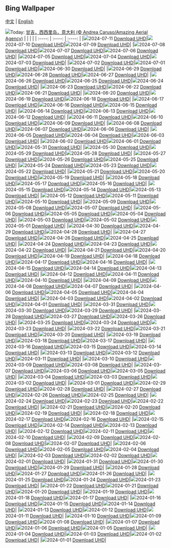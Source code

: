 ## Bing Wallpaper
[中文](README.md) | [English](README_en.md)

![](https://www.bing.com/th?id=OHR.GangiSicily_ZH-CN9086944081_UHD.jpg&w=1000)Today: [甘吉，西西里岛，意大利 (© Andrea Caruso/Amazing Aerial Agency)](https://www.bing.com/th?id=OHR.GangiSicily_ZH-CN9086944081_UHD.jpg)
|      |      |      |
| :----: | :----: | :----: |
|![](https://www.bing.com/th?id=OHR.GangiSicily_ZH-CN9086944081_UHD.jpg&rf=LaDigue_UHD.jpg&pid=hp&w=384&h=216&rs=1&c=4)2024-07-11 [Download UHD](https://www.bing.com/th?id=OHR.GangiSicily_ZH-CN9086944081_UHD.jpg)|![](https://www.bing.com/th?id=OHR.CollaredAracari_ZH-CN8787234462_UHD.jpg&rf=LaDigue_UHD.jpg&pid=hp&w=384&h=216&rs=1&c=4)2024-07-10 [Download UHD](https://www.bing.com/th?id=OHR.CollaredAracari_ZH-CN8787234462_UHD.jpg)|![](https://www.bing.com/th?id=OHR.TalampayaNP_ZH-CN7905859626_UHD.jpg&rf=LaDigue_UHD.jpg&pid=hp&w=384&h=216&rs=1&c=4)2024-07-09 [Download UHD](https://www.bing.com/th?id=OHR.TalampayaNP_ZH-CN7905859626_UHD.jpg)|
|![](https://www.bing.com/th?id=OHR.NorwayBlueberries_ZH-CN7643097235_UHD.jpg&rf=LaDigue_UHD.jpg&pid=hp&w=384&h=216&rs=1&c=4)2024-07-08 [Download UHD](https://www.bing.com/th?id=OHR.NorwayBlueberries_ZH-CN7643097235_UHD.jpg)|![](https://www.bing.com/th?id=OHR.YenBaiTerraces_ZH-CN7224453501_UHD.jpg&rf=LaDigue_UHD.jpg&pid=hp&w=384&h=216&rs=1&c=4)2024-07-07 [Download UHD](https://www.bing.com/th?id=OHR.YenBaiTerraces_ZH-CN7224453501_UHD.jpg)|![](https://www.bing.com/th?id=OHR.ConwyRiver_ZH-CN6871799250_UHD.jpg&rf=LaDigue_UHD.jpg&pid=hp&w=384&h=216&rs=1&c=4)2024-07-06 [Download UHD](https://www.bing.com/th?id=OHR.ConwyRiver_ZH-CN6871799250_UHD.jpg)|
|![](https://www.bing.com/th?id=OHR.NoahBeach_ZH-CN6676061324_UHD.jpg&rf=LaDigue_UHD.jpg&pid=hp&w=384&h=216&rs=1&c=4)2024-07-05 [Download UHD](https://www.bing.com/th?id=OHR.NoahBeach_ZH-CN6676061324_UHD.jpg)|![](https://www.bing.com/th?id=OHR.ZaharaDeLaSierra_ZH-CN6500182265_UHD.jpg&rf=LaDigue_UHD.jpg&pid=hp&w=384&h=216&rs=1&c=4)2024-07-04 [Download UHD](https://www.bing.com/th?id=OHR.ZaharaDeLaSierra_ZH-CN6500182265_UHD.jpg)|![](https://www.bing.com/th?id=OHR.MeerkatManor_ZH-CN2486051161_UHD.jpg&rf=LaDigue_UHD.jpg&pid=hp&w=384&h=216&rs=1&c=4)2024-07-03 [Download UHD](https://www.bing.com/th?id=OHR.MeerkatManor_ZH-CN2486051161_UHD.jpg)|
|![](https://www.bing.com/th?id=OHR.ItalicaRuins_ZH-CN5932138207_UHD.jpg&rf=LaDigue_UHD.jpg&pid=hp&w=384&h=216&rs=1&c=4)2024-07-02 [Download UHD](https://www.bing.com/th?id=OHR.ItalicaRuins_ZH-CN5932138207_UHD.jpg)|![](https://www.bing.com/th?id=OHR.FisgardLighthouse_ZH-CN5474064913_UHD.jpg&rf=LaDigue_UHD.jpg&pid=hp&w=384&h=216&rs=1&c=4)2024-07-01 [Download UHD](https://www.bing.com/th?id=OHR.FisgardLighthouse_ZH-CN5474064913_UHD.jpg)|![](https://www.bing.com/th?id=OHR.UbudBali_ZH-CN4891348277_UHD.jpg&rf=LaDigue_UHD.jpg&pid=hp&w=384&h=216&rs=1&c=4)2024-06-30 [Download UHD](https://www.bing.com/th?id=OHR.UbudBali_ZH-CN4891348277_UHD.jpg)|
|![](https://www.bing.com/th?id=OHR.NienhagenMecklenburg_ZH-CN4482269700_UHD.jpg&rf=LaDigue_UHD.jpg&pid=hp&w=384&h=216&rs=1&c=4)2024-06-29 [Download UHD](https://www.bing.com/th?id=OHR.NienhagenMecklenburg_ZH-CN4482269700_UHD.jpg)|![](https://www.bing.com/th?id=OHR.ChauseyIslands_ZH-CN4241103934_UHD.jpg&rf=LaDigue_UHD.jpg&pid=hp&w=384&h=216&rs=1&c=4)2024-06-28 [Download UHD](https://www.bing.com/th?id=OHR.ChauseyIslands_ZH-CN4241103934_UHD.jpg)|![](https://www.bing.com/th?id=OHR.FlorenceDuomo_ZH-CN7379412586_UHD.jpg&rf=LaDigue_UHD.jpg&pid=hp&w=384&h=216&rs=1&c=4)2024-06-27 [Download UHD](https://www.bing.com/th?id=OHR.FlorenceDuomo_ZH-CN7379412586_UHD.jpg)|
|![](https://www.bing.com/th?id=OHR.CardinalfishAnemone_ZH-CN7249037417_UHD.jpg&rf=LaDigue_UHD.jpg&pid=hp&w=384&h=216&rs=1&c=4)2024-06-26 [Download UHD](https://www.bing.com/th?id=OHR.CardinalfishAnemone_ZH-CN7249037417_UHD.jpg)|![](https://www.bing.com/th?id=OHR.FireWave_ZH-CN7110736577_UHD.jpg&rf=LaDigue_UHD.jpg&pid=hp&w=384&h=216&rs=1&c=4)2024-06-25 [Download UHD](https://www.bing.com/th?id=OHR.FireWave_ZH-CN7110736577_UHD.jpg)|![](https://www.bing.com/th?id=OHR.FloresIsland_ZH-CN6930246149_UHD.jpg&rf=LaDigue_UHD.jpg&pid=hp&w=384&h=216&rs=1&c=4)2024-06-24 [Download UHD](https://www.bing.com/th?id=OHR.FloresIsland_ZH-CN6930246149_UHD.jpg)|
|![](https://www.bing.com/th?id=OHR.DhakaBangladesh_ZH-CN6777866162_UHD.jpg&rf=LaDigue_UHD.jpg&pid=hp&w=384&h=216&rs=1&c=4)2024-06-23 [Download UHD](https://www.bing.com/th?id=OHR.DhakaBangladesh_ZH-CN6777866162_UHD.jpg)|![](https://www.bing.com/th?id=OHR.BrazilRainforest_ZH-CN6432366530_UHD.jpg&rf=LaDigue_UHD.jpg&pid=hp&w=384&h=216&rs=1&c=4)2024-06-22 [Download UHD](https://www.bing.com/th?id=OHR.BrazilRainforest_ZH-CN6432366530_UHD.jpg)|![](https://www.bing.com/th?id=OHR.SummerSolstice2024_ZH-CN6141918663_UHD.jpg&rf=LaDigue_UHD.jpg&pid=hp&w=384&h=216&rs=1&c=4)2024-06-21 [Download UHD](https://www.bing.com/th?id=OHR.SummerSolstice2024_ZH-CN6141918663_UHD.jpg)|
|![](https://www.bing.com/th?id=OHR.KokinoMacedonia_ZH-CN6029529601_UHD.jpg&rf=LaDigue_UHD.jpg&pid=hp&w=384&h=216&rs=1&c=4)2024-06-20 [Download UHD](https://www.bing.com/th?id=OHR.KokinoMacedonia_ZH-CN6029529601_UHD.jpg)|![](https://www.bing.com/th?id=OHR.CuxhavenTower_ZH-CN5580118944_UHD.jpg&rf=LaDigue_UHD.jpg&pid=hp&w=384&h=216&rs=1&c=4)2024-06-19 [Download UHD](https://www.bing.com/th?id=OHR.CuxhavenTower_ZH-CN5580118944_UHD.jpg)|![](https://www.bing.com/th?id=OHR.LupinIceland_ZH-CN5329147708_UHD.jpg&rf=LaDigue_UHD.jpg&pid=hp&w=384&h=216&rs=1&c=4)2024-06-18 [Download UHD](https://www.bing.com/th?id=OHR.LupinIceland_ZH-CN5329147708_UHD.jpg)|
|![](https://www.bing.com/th?id=OHR.HummingThistle_ZH-CN5057539905_UHD.jpg&rf=LaDigue_UHD.jpg&pid=hp&w=384&h=216&rs=1&c=4)2024-06-17 [Download UHD](https://www.bing.com/th?id=OHR.HummingThistle_ZH-CN5057539905_UHD.jpg)|![](https://www.bing.com/th?id=OHR.RedFoxDad_ZH-CN4894022141_UHD.jpg&rf=LaDigue_UHD.jpg&pid=hp&w=384&h=216&rs=1&c=4)2024-06-16 [Download UHD](https://www.bing.com/th?id=OHR.RedFoxDad_ZH-CN4894022141_UHD.jpg)|![](https://www.bing.com/th?id=OHR.NazareWave_ZH-CN4575182192_UHD.jpg&rf=LaDigue_UHD.jpg&pid=hp&w=384&h=216&rs=1&c=4)2024-06-15 [Download UHD](https://www.bing.com/th?id=OHR.NazareWave_ZH-CN4575182192_UHD.jpg)|
|![](https://www.bing.com/th?id=OHR.PeggysCove_ZH-CN4221190894_UHD.jpg&rf=LaDigue_UHD.jpg&pid=hp&w=384&h=216&rs=1&c=4)2024-06-14 [Download UHD](https://www.bing.com/th?id=OHR.PeggysCove_ZH-CN4221190894_UHD.jpg)|![](https://www.bing.com/th?id=OHR.RegistanUzbekistan_ZH-CN7850329702_UHD.jpg&rf=LaDigue_UHD.jpg&pid=hp&w=384&h=216&rs=1&c=4)2024-06-13 [Download UHD](https://www.bing.com/th?id=OHR.RegistanUzbekistan_ZH-CN7850329702_UHD.jpg)|![](https://www.bing.com/th?id=OHR.BigBendMilkyWay_ZH-CN7709015605_UHD.jpg&rf=LaDigue_UHD.jpg&pid=hp&w=384&h=216&rs=1&c=4)2024-06-12 [Download UHD](https://www.bing.com/th?id=OHR.BigBendMilkyWay_ZH-CN7709015605_UHD.jpg)|
|![](https://www.bing.com/th?id=OHR.GemsbokBotswana_ZH-CN7507199339_UHD.jpg&rf=LaDigue_UHD.jpg&pid=hp&w=384&h=216&rs=1&c=4)2024-06-11 [Download UHD](https://www.bing.com/th?id=OHR.GemsbokBotswana_ZH-CN7507199339_UHD.jpg)|![](https://www.bing.com/th?id=OHR.DragonBoatFestival2024_ZH-CN6619827853_UHD.jpg&rf=LaDigue_UHD.jpg&pid=hp&w=384&h=216&rs=1&c=4)2024-06-10 [Download UHD](https://www.bing.com/th?id=OHR.DragonBoatFestival2024_ZH-CN6619827853_UHD.jpg)|![](https://www.bing.com/th?id=OHR.BardenasBiosphere_ZH-CN6198033700_UHD.jpg&rf=LaDigue_UHD.jpg&pid=hp&w=384&h=216&rs=1&c=4)2024-06-09 [Download UHD](https://www.bing.com/th?id=OHR.BardenasBiosphere_ZH-CN6198033700_UHD.jpg)|
|![](https://www.bing.com/th?id=OHR.KillikRiverAlaska_ZH-CN5736211272_UHD.jpg&rf=LaDigue_UHD.jpg&pid=hp&w=384&h=216&rs=1&c=4)2024-06-08 [Download UHD](https://www.bing.com/th?id=OHR.KillikRiverAlaska_ZH-CN5736211272_UHD.jpg)|![](https://www.bing.com/th?id=OHR.HumpbackFamily_ZH-CN4336100531_UHD.jpg&rf=LaDigue_UHD.jpg&pid=hp&w=384&h=216&rs=1&c=4)2024-06-07 [Download UHD](https://www.bing.com/th?id=OHR.HumpbackFamily_ZH-CN4336100531_UHD.jpg)|![](https://www.bing.com/th?id=OHR.CamargueFlamingos_ZH-CN4176922228_UHD.jpg&rf=LaDigue_UHD.jpg&pid=hp&w=384&h=216&rs=1&c=4)2024-06-06 [Download UHD](https://www.bing.com/th?id=OHR.CamargueFlamingos_ZH-CN4176922228_UHD.jpg)|
|![](https://www.bing.com/th?id=OHR.MadagascarRiver_ZH-CN3842472014_UHD.jpg&rf=LaDigue_UHD.jpg&pid=hp&w=384&h=216&rs=1&c=4)2024-06-05 [Download UHD](https://www.bing.com/th?id=OHR.MadagascarRiver_ZH-CN3842472014_UHD.jpg)|![](https://www.bing.com/th?id=OHR.ChestnutBeeEater_ZH-CN3514753872_UHD.jpg&rf=LaDigue_UHD.jpg&pid=hp&w=384&h=216&rs=1&c=4)2024-06-04 [Download UHD](https://www.bing.com/th?id=OHR.ChestnutBeeEater_ZH-CN3514753872_UHD.jpg)|![](https://www.bing.com/th?id=OHR.CopenhagenBicycles_ZH-CN3047958346_UHD.jpg&rf=LaDigue_UHD.jpg&pid=hp&w=384&h=216&rs=1&c=4)2024-06-03 [Download UHD](https://www.bing.com/th?id=OHR.CopenhagenBicycles_ZH-CN3047958346_UHD.jpg)|
|![](https://www.bing.com/th?id=OHR.MenRuz_ZH-CN2021725181_UHD.jpg&rf=LaDigue_UHD.jpg&pid=hp&w=384&h=216&rs=1&c=4)2024-06-02 [Download UHD](https://www.bing.com/th?id=OHR.MenRuz_ZH-CN2021725181_UHD.jpg)|![](https://www.bing.com/th?id=OHR.CancaoDoExilio_ZH-CN1012675104_UHD.jpg&rf=LaDigue_UHD.jpg&pid=hp&w=384&h=216&rs=1&c=4)2024-06-01 [Download UHD](https://www.bing.com/th?id=OHR.CancaoDoExilio_ZH-CN1012675104_UHD.jpg)|![](https://www.bing.com/th?id=OHR.YorkshireDalesNP_ZH-CN0775378262_UHD.jpg&rf=LaDigue_UHD.jpg&pid=hp&w=384&h=216&rs=1&c=4)2024-05-31 [Download UHD](https://www.bing.com/th?id=OHR.YorkshireDalesNP_ZH-CN0775378262_UHD.jpg)|
|![](https://www.bing.com/th?id=OHR.Everglades90th_ZH-CN9853372570_UHD.jpg&rf=LaDigue_UHD.jpg&pid=hp&w=384&h=216&rs=1&c=4)2024-05-30 [Download UHD](https://www.bing.com/th?id=OHR.Everglades90th_ZH-CN9853372570_UHD.jpg)|![](https://www.bing.com/th?id=OHR.MullOtter_ZH-CN9691813587_UHD.jpg&rf=LaDigue_UHD.jpg&pid=hp&w=384&h=216&rs=1&c=4)2024-05-29 [Download UHD](https://www.bing.com/th?id=OHR.MullOtter_ZH-CN9691813587_UHD.jpg)|![](https://www.bing.com/th?id=OHR.MeteoraMonastery_ZH-CN9551991708_UHD.jpg&rf=LaDigue_UHD.jpg&pid=hp&w=384&h=216&rs=1&c=4)2024-05-28 [Download UHD](https://www.bing.com/th?id=OHR.MeteoraMonastery_ZH-CN9551991708_UHD.jpg)|
|![](https://www.bing.com/th?id=OHR.SestriLevante_ZH-CN9286254645_UHD.jpg&rf=LaDigue_UHD.jpg&pid=hp&w=384&h=216&rs=1&c=4)2024-05-27 [Download UHD](https://www.bing.com/th?id=OHR.SestriLevante_ZH-CN9286254645_UHD.jpg)|![](https://www.bing.com/th?id=OHR.MethowWildflowers_ZH-CN8926661958_UHD.jpg&rf=LaDigue_UHD.jpg&pid=hp&w=384&h=216&rs=1&c=4)2024-05-26 [Download UHD](https://www.bing.com/th?id=OHR.MethowWildflowers_ZH-CN8926661958_UHD.jpg)|![](https://www.bing.com/th?id=OHR.MoroccoBenhaddou_ZH-CN8742267428_UHD.jpg&rf=LaDigue_UHD.jpg&pid=hp&w=384&h=216&rs=1&c=4)2024-05-25 [Download UHD](https://www.bing.com/th?id=OHR.MoroccoBenhaddou_ZH-CN8742267428_UHD.jpg)|
|![](https://www.bing.com/th?id=OHR.OrdesaNationalPark_ZH-CN8545620273_UHD.jpg&rf=LaDigue_UHD.jpg&pid=hp&w=384&h=216&rs=1&c=4)2024-05-24 [Download UHD](https://www.bing.com/th?id=OHR.OrdesaNationalPark_ZH-CN8545620273_UHD.jpg)|![](https://www.bing.com/th?id=OHR.IndianStarTortoise_ZH-CN7177478610_UHD.jpg&rf=LaDigue_UHD.jpg&pid=hp&w=384&h=216&rs=1&c=4)2024-05-23 [Download UHD](https://www.bing.com/th?id=OHR.IndianStarTortoise_ZH-CN7177478610_UHD.jpg)|![](https://www.bing.com/th?id=OHR.SnowGumTasmania_ZH-CN6975160884_UHD.jpg&rf=LaDigue_UHD.jpg&pid=hp&w=384&h=216&rs=1&c=4)2024-05-22 [Download UHD](https://www.bing.com/th?id=OHR.SnowGumTasmania_ZH-CN6975160884_UHD.jpg)|
|![](https://www.bing.com/th?id=OHR.MalaysiaTea_ZH-CN6758939415_UHD.jpg&rf=LaDigue_UHD.jpg&pid=hp&w=384&h=216&rs=1&c=4)2024-05-21 [Download UHD](https://www.bing.com/th?id=OHR.MalaysiaTea_ZH-CN6758939415_UHD.jpg)|![](https://www.bing.com/th?id=OHR.HoneycombBee_ZH-CN6572760814_UHD.jpg&rf=LaDigue_UHD.jpg&pid=hp&w=384&h=216&rs=1&c=4)2024-05-20 [Download UHD](https://www.bing.com/th?id=OHR.HoneycombBee_ZH-CN6572760814_UHD.jpg)|![](https://www.bing.com/th?id=OHR.VernazzaItaly_ZH-CN6245826569_UHD.jpg&rf=LaDigue_UHD.jpg&pid=hp&w=384&h=216&rs=1&c=4)2024-05-19 [Download UHD](https://www.bing.com/th?id=OHR.VernazzaItaly_ZH-CN6245826569_UHD.jpg)|
|![](https://www.bing.com/th?id=OHR.PacificRimNationalPark_ZH-CN5809123424_UHD.jpg&rf=LaDigue_UHD.jpg&pid=hp&w=384&h=216&rs=1&c=4)2024-05-18 [Download UHD](https://www.bing.com/th?id=OHR.PacificRimNationalPark_ZH-CN5809123424_UHD.jpg)|![](https://www.bing.com/th?id=OHR.TarangireElephants_ZH-CN5447385839_UHD.jpg&rf=LaDigue_UHD.jpg&pid=hp&w=384&h=216&rs=1&c=4)2024-05-17 [Download UHD](https://www.bing.com/th?id=OHR.TarangireElephants_ZH-CN5447385839_UHD.jpg)|![](https://www.bing.com/th?id=OHR.ReconquistaVigo_ZH-CN4619580424_UHD.jpg&rf=LaDigue_UHD.jpg&pid=hp&w=384&h=216&rs=1&c=4)2024-05-16 [Download UHD](https://www.bing.com/th?id=OHR.ReconquistaVigo_ZH-CN4619580424_UHD.jpg)|
|![](https://www.bing.com/th?id=OHR.BlueCityIndia_ZH-CN4275229255_UHD.jpg&rf=LaDigue_UHD.jpg&pid=hp&w=384&h=216&rs=1&c=4)2024-05-15 [Download UHD](https://www.bing.com/th?id=OHR.BlueCityIndia_ZH-CN4275229255_UHD.jpg)|![](https://www.bing.com/th?id=OHR.CarlsbadNP_ZH-CN4136753542_UHD.jpg&rf=LaDigue_UHD.jpg&pid=hp&w=384&h=216&rs=1&c=4)2024-05-14 [Download UHD](https://www.bing.com/th?id=OHR.CarlsbadNP_ZH-CN4136753542_UHD.jpg)|![](https://www.bing.com/th?id=OHR.NamibiaCanyon_ZH-CN3973338246_UHD.jpg&rf=LaDigue_UHD.jpg&pid=hp&w=384&h=216&rs=1&c=4)2024-05-13 [Download UHD](https://www.bing.com/th?id=OHR.NamibiaCanyon_ZH-CN3973338246_UHD.jpg)|
|![](https://www.bing.com/th?id=OHR.GuanacoMother_ZH-CN3856540256_UHD.jpg&rf=LaDigue_UHD.jpg&pid=hp&w=384&h=216&rs=1&c=4)2024-05-12 [Download UHD](https://www.bing.com/th?id=OHR.GuanacoMother_ZH-CN3856540256_UHD.jpg)|![](https://www.bing.com/th?id=OHR.TexasIndigoBunting_ZH-CN3699392300_UHD.jpg&rf=LaDigue_UHD.jpg&pid=hp&w=384&h=216&rs=1&c=4)2024-05-11 [Download UHD](https://www.bing.com/th?id=OHR.TexasIndigoBunting_ZH-CN3699392300_UHD.jpg)|![](https://www.bing.com/th?id=OHR.MisoolRajaAmpat_ZH-CN3557473032_UHD.jpg&rf=LaDigue_UHD.jpg&pid=hp&w=384&h=216&rs=1&c=4)2024-05-10 [Download UHD](https://www.bing.com/th?id=OHR.MisoolRajaAmpat_ZH-CN3557473032_UHD.jpg)|
|![](https://www.bing.com/th?id=OHR.EmirganPark_ZH-CN3394557999_UHD.jpg&rf=LaDigue_UHD.jpg&pid=hp&w=384&h=216&rs=1&c=4)2024-05-09 [Download UHD](https://www.bing.com/th?id=OHR.EmirganPark_ZH-CN3394557999_UHD.jpg)|![](https://www.bing.com/th?id=OHR.PortMarseille_ZH-CN3194394496_UHD.jpg&rf=LaDigue_UHD.jpg&pid=hp&w=384&h=216&rs=1&c=4)2024-05-08 [Download UHD](https://www.bing.com/th?id=OHR.PortMarseille_ZH-CN3194394496_UHD.jpg)|![](https://www.bing.com/th?id=OHR.LittleDuckling_ZH-CN2922471258_UHD.jpg&rf=LaDigue_UHD.jpg&pid=hp&w=384&h=216&rs=1&c=4)2024-05-07 [Download UHD](https://www.bing.com/th?id=OHR.LittleDuckling_ZH-CN2922471258_UHD.jpg)|
|![](https://www.bing.com/th?id=OHR.TheRoachesPeakDistrict_ZH-CN2657532467_UHD.jpg&rf=LaDigue_UHD.jpg&pid=hp&w=384&h=216&rs=1&c=4)2024-05-06 [Download UHD](https://www.bing.com/th?id=OHR.TheRoachesPeakDistrict_ZH-CN2657532467_UHD.jpg)|![](https://www.bing.com/th?id=OHR.SanMiguelAllende_ZH-CN1840507091_UHD.jpg&rf=LaDigue_UHD.jpg&pid=hp&w=384&h=216&rs=1&c=4)2024-05-05 [Download UHD](https://www.bing.com/th?id=OHR.SanMiguelAllende_ZH-CN1840507091_UHD.jpg)|![](https://www.bing.com/th?id=OHR.JediMonastery_ZH-CN0091557941_UHD.jpg&rf=LaDigue_UHD.jpg&pid=hp&w=384&h=216&rs=1&c=4)2024-05-04 [Download UHD](https://www.bing.com/th?id=OHR.JediMonastery_ZH-CN0091557941_UHD.jpg)|
|![](https://www.bing.com/th?id=OHR.SonoranSpring_ZH-CN9246678734_UHD.jpg&rf=LaDigue_UHD.jpg&pid=hp&w=384&h=216&rs=1&c=4)2024-05-03 [Download UHD](https://www.bing.com/th?id=OHR.SonoranSpring_ZH-CN9246678734_UHD.jpg)|![](https://www.bing.com/th?id=OHR.CratersOfTheMoon_ZH-CN8971565042_UHD.jpg&rf=LaDigue_UHD.jpg&pid=hp&w=384&h=216&rs=1&c=4)2024-05-02 [Download UHD](https://www.bing.com/th?id=OHR.CratersOfTheMoon_ZH-CN8971565042_UHD.jpg)|![](https://www.bing.com/th?id=OHR.HawaiianLei_ZH-CN7857272499_UHD.jpg&rf=LaDigue_UHD.jpg&pid=hp&w=384&h=216&rs=1&c=4)2024-05-01 [Download UHD](https://www.bing.com/th?id=OHR.HawaiianLei_ZH-CN7857272499_UHD.jpg)|
|![](https://www.bing.com/th?id=OHR.CheetahRain_ZH-CN6722375507_UHD.jpg&rf=LaDigue_UHD.jpg&pid=hp&w=384&h=216&rs=1&c=4)2024-04-30 [Download UHD](https://www.bing.com/th?id=OHR.CheetahRain_ZH-CN6722375507_UHD.jpg)|![](https://www.bing.com/th?id=OHR.TulouFujian_ZH-CN4287018074_UHD.jpg&rf=LaDigue_UHD.jpg&pid=hp&w=384&h=216&rs=1&c=4)2024-04-29 [Download UHD](https://www.bing.com/th?id=OHR.TulouFujian_ZH-CN4287018074_UHD.jpg)|![](https://www.bing.com/th?id=OHR.GuadalupeTexas_ZH-CN3911419948_UHD.jpg&rf=LaDigue_UHD.jpg&pid=hp&w=384&h=216&rs=1&c=4)2024-04-28 [Download UHD](https://www.bing.com/th?id=OHR.GuadalupeTexas_ZH-CN3911419948_UHD.jpg)|
|![](https://www.bing.com/th?id=OHR.LeucisticHummingbird_ZH-CN2921653789_UHD.jpg&rf=LaDigue_UHD.jpg&pid=hp&w=384&h=216&rs=1&c=4)2024-04-27 [Download UHD](https://www.bing.com/th?id=OHR.LeucisticHummingbird_ZH-CN2921653789_UHD.jpg)|![](https://www.bing.com/th?id=OHR.KalalochTree_ZH-CN9427839259_UHD.jpg&rf=LaDigue_UHD.jpg&pid=hp&w=384&h=216&rs=1&c=4)2024-04-26 [Download UHD](https://www.bing.com/th?id=OHR.KalalochTree_ZH-CN9427839259_UHD.jpg)|![](https://www.bing.com/th?id=OHR.PenguinDirections_ZH-CN8498684753_UHD.jpg&rf=LaDigue_UHD.jpg&pid=hp&w=384&h=216&rs=1&c=4)2024-04-25 [Download UHD](https://www.bing.com/th?id=OHR.PenguinDirections_ZH-CN8498684753_UHD.jpg)|
|![](https://www.bing.com/th?id=OHR.TrilliumOntario_ZH-CN8327395975_UHD.jpg&rf=LaDigue_UHD.jpg&pid=hp&w=384&h=216&rs=1&c=4)2024-04-24 [Download UHD](https://www.bing.com/th?id=OHR.TrilliumOntario_ZH-CN8327395975_UHD.jpg)|![](https://www.bing.com/th?id=OHR.TrinityDublin_ZH-CN7902993255_UHD.jpg&rf=LaDigue_UHD.jpg&pid=hp&w=384&h=216&rs=1&c=4)2024-04-23 [Download UHD](https://www.bing.com/th?id=OHR.TrinityDublin_ZH-CN7902993255_UHD.jpg)|![](https://www.bing.com/th?id=OHR.EarthDayTurtle_ZH-CN4642042701_UHD.jpg&rf=LaDigue_UHD.jpg&pid=hp&w=384&h=216&rs=1&c=4)2024-04-22 [Download UHD](https://www.bing.com/th?id=OHR.EarthDayTurtle_ZH-CN4642042701_UHD.jpg)|
|![](https://www.bing.com/th?id=OHR.CadesCove_ZH-CN3950297181_UHD.jpg&rf=LaDigue_UHD.jpg&pid=hp&w=384&h=216&rs=1&c=4)2024-04-21 [Download UHD](https://www.bing.com/th?id=OHR.CadesCove_ZH-CN3950297181_UHD.jpg)|![](https://www.bing.com/th?id=OHR.YellowstoneGeyser_ZH-CN3441008468_UHD.jpg&rf=LaDigue_UHD.jpg&pid=hp&w=384&h=216&rs=1&c=4)2024-04-20 [Download UHD](https://www.bing.com/th?id=OHR.YellowstoneGeyser_ZH-CN3441008468_UHD.jpg)|![](https://www.bing.com/th?id=OHR.OrkneyStones_ZH-CN2287350110_UHD.jpg&rf=LaDigue_UHD.jpg&pid=hp&w=384&h=216&rs=1&c=4)2024-04-19 [Download UHD](https://www.bing.com/th?id=OHR.OrkneyStones_ZH-CN2287350110_UHD.jpg)|
|![](https://www.bing.com/th?id=OHR.AvilaSpain_ZH-CN1792280503_UHD.jpg&rf=LaDigue_UHD.jpg&pid=hp&w=384&h=216&rs=1&c=4)2024-04-18 [Download UHD](https://www.bing.com/th?id=OHR.AvilaSpain_ZH-CN1792280503_UHD.jpg)|![](https://www.bing.com/th?id=OHR.SpringCub_ZH-CN1643833378_UHD.jpg&rf=LaDigue_UHD.jpg&pid=hp&w=384&h=216&rs=1&c=4)2024-04-17 [Download UHD](https://www.bing.com/th?id=OHR.SpringCub_ZH-CN1643833378_UHD.jpg)|![](https://www.bing.com/th?id=OHR.UnionSquareNYC_ZH-CN1533018653_UHD.jpg&rf=LaDigue_UHD.jpg&pid=hp&w=384&h=216&rs=1&c=4)2024-04-16 [Download UHD](https://www.bing.com/th?id=OHR.UnionSquareNYC_ZH-CN1533018653_UHD.jpg)|
|![](https://www.bing.com/th?id=OHR.ChambordCastle_ZH-CN0930093515_UHD.jpg&rf=LaDigue_UHD.jpg&pid=hp&w=384&h=216&rs=1&c=4)2024-04-15 [Download UHD](https://www.bing.com/th?id=OHR.ChambordCastle_ZH-CN0930093515_UHD.jpg)|![](https://www.bing.com/th?id=OHR.BowlingBallCali_ZH-CN0434558966_UHD.jpg&rf=LaDigue_UHD.jpg&pid=hp&w=384&h=216&rs=1&c=4)2024-04-14 [Download UHD](https://www.bing.com/th?id=OHR.BowlingBallCali_ZH-CN0434558966_UHD.jpg)|![](https://www.bing.com/th?id=OHR.SpringApple_ZH-CN0101917345_UHD.jpg&rf=LaDigue_UHD.jpg&pid=hp&w=384&h=216&rs=1&c=4)2024-04-13 [Download UHD](https://www.bing.com/th?id=OHR.SpringApple_ZH-CN0101917345_UHD.jpg)|
|![](https://www.bing.com/th?id=OHR.SunsetArchesNP_ZH-CN9875945974_UHD.jpg&rf=LaDigue_UHD.jpg&pid=hp&w=384&h=216&rs=1&c=4)2024-04-12 [Download UHD](https://www.bing.com/th?id=OHR.SunsetArchesNP_ZH-CN9875945974_UHD.jpg)|![](https://www.bing.com/th?id=OHR.DragonWaterfall_ZH-CN9580105565_UHD.jpg&rf=LaDigue_UHD.jpg&pid=hp&w=384&h=216&rs=1&c=4)2024-04-11 [Download UHD](https://www.bing.com/th?id=OHR.DragonWaterfall_ZH-CN9580105565_UHD.jpg)|![](https://www.bing.com/th?id=OHR.OwlSiblings_ZH-CN9441687518_UHD.jpg&rf=LaDigue_UHD.jpg&pid=hp&w=384&h=216&rs=1&c=4)2024-04-10 [Download UHD](https://www.bing.com/th?id=OHR.OwlSiblings_ZH-CN9441687518_UHD.jpg)|
|![](https://www.bing.com/th?id=OHR.SkagitValleyTulips_ZH-CN9034120306_UHD.jpg&rf=LaDigue_UHD.jpg&pid=hp&w=384&h=216&rs=1&c=4)2024-04-09 [Download UHD](https://www.bing.com/th?id=OHR.SkagitValleyTulips_ZH-CN9034120306_UHD.jpg)|![](https://www.bing.com/th?id=OHR.HedgehogMeadow_ZH-CN8845586473_UHD.jpg&rf=LaDigue_UHD.jpg&pid=hp&w=384&h=216&rs=1&c=4)2024-04-08 [Download UHD](https://www.bing.com/th?id=OHR.HedgehogMeadow_ZH-CN8845586473_UHD.jpg)|![](https://www.bing.com/th?id=OHR.BeaverDenali_ZH-CN8736013851_UHD.jpg&rf=LaDigue_UHD.jpg&pid=hp&w=384&h=216&rs=1&c=4)2024-04-07 [Download UHD](https://www.bing.com/th?id=OHR.BeaverDenali_ZH-CN8736013851_UHD.jpg)|
|![](https://www.bing.com/th?id=OHR.JapanHimeji_ZH-CN8344654166_UHD.jpg&rf=LaDigue_UHD.jpg&pid=hp&w=384&h=216&rs=1&c=4)2024-04-06 [Download UHD](https://www.bing.com/th?id=OHR.JapanHimeji_ZH-CN8344654166_UHD.jpg)|![](https://www.bing.com/th?id=OHR.BahamasSpace_ZH-CN8053657656_UHD.jpg&rf=LaDigue_UHD.jpg&pid=hp&w=384&h=216&rs=1&c=4)2024-04-05 [Download UHD](https://www.bing.com/th?id=OHR.BahamasSpace_ZH-CN8053657656_UHD.jpg)|![](https://www.bing.com/th?id=OHR.AntelopeBotswana_ZH-CN8253323519_UHD.jpg&rf=LaDigue_UHD.jpg&pid=hp&w=384&h=216&rs=1&c=4)2024-04-04 [Download UHD](https://www.bing.com/th?id=OHR.AntelopeBotswana_ZH-CN8253323519_UHD.jpg)|
|![](https://www.bing.com/th?id=OHR.KyrgyzstanRainbow_ZH-CN8027219590_UHD.jpg&rf=LaDigue_UHD.jpg&pid=hp&w=384&h=216&rs=1&c=4)2024-04-03 [Download UHD](https://www.bing.com/th?id=OHR.KyrgyzstanRainbow_ZH-CN8027219590_UHD.jpg)|![](https://www.bing.com/th?id=OHR.JutlandSpring_ZH-CN7785758539_UHD.jpg&rf=LaDigue_UHD.jpg&pid=hp&w=384&h=216&rs=1&c=4)2024-04-02 [Download UHD](https://www.bing.com/th?id=OHR.JutlandSpring_ZH-CN7785758539_UHD.jpg)|![](https://www.bing.com/th?id=OHR.MontBlancGlacier_ZH-CN2918240023_UHD.jpg&rf=LaDigue_UHD.jpg&pid=hp&w=384&h=216&rs=1&c=4)2024-04-01 [Download UHD](https://www.bing.com/th?id=OHR.MontBlancGlacier_ZH-CN2918240023_UHD.jpg)|
|![](https://www.bing.com/th?id=OHR.ArdeAlba_ZH-CN6807697569_UHD.jpg&rf=LaDigue_UHD.jpg&pid=hp&w=384&h=216&rs=1&c=4)2024-03-31 [Download UHD](https://www.bing.com/th?id=OHR.ArdeAlba_ZH-CN6807697569_UHD.jpg)|![](https://www.bing.com/th?id=OHR.SleepySloth_ZH-CN6084460583_UHD.jpg&rf=LaDigue_UHD.jpg&pid=hp&w=384&h=216&rs=1&c=4)2024-03-30 [Download UHD](https://www.bing.com/th?id=OHR.SleepySloth_ZH-CN6084460583_UHD.jpg)|![](https://www.bing.com/th?id=OHR.SouthStackLight_ZH-CN5932471774_UHD.jpg&rf=LaDigue_UHD.jpg&pid=hp&w=384&h=216&rs=1&c=4)2024-03-29 [Download UHD](https://www.bing.com/th?id=OHR.SouthStackLight_ZH-CN5932471774_UHD.jpg)|
|![](https://www.bing.com/th?id=OHR.ShanghaiBlossoms_ZH-CN5594677517_UHD.jpg&rf=LaDigue_UHD.jpg&pid=hp&w=384&h=216&rs=1&c=4)2024-03-28 [Download UHD](https://www.bing.com/th?id=OHR.ShanghaiBlossoms_ZH-CN5594677517_UHD.jpg)|![](https://www.bing.com/th?id=OHR.TeatroColon_ZH-CN5378730986_UHD.jpg&rf=LaDigue_UHD.jpg&pid=hp&w=384&h=216&rs=1&c=4)2024-03-27 [Download UHD](https://www.bing.com/th?id=OHR.TeatroColon_ZH-CN5378730986_UHD.jpg)|![](https://www.bing.com/th?id=OHR.HangRaiVietnam_ZH-CN1601428109_UHD.jpg&rf=LaDigue_UHD.jpg&pid=hp&w=384&h=216&rs=1&c=4)2024-03-26 [Download UHD](https://www.bing.com/th?id=OHR.HangRaiVietnam_ZH-CN1601428109_UHD.jpg)|
|![](https://www.bing.com/th?id=OHR.TulipAbbotsford_ZH-CN1401627293_UHD.jpg&rf=LaDigue_UHD.jpg&pid=hp&w=384&h=216&rs=1&c=4)2024-03-25 [Download UHD](https://www.bing.com/th?id=OHR.TulipAbbotsford_ZH-CN1401627293_UHD.jpg)|![](https://www.bing.com/th?id=OHR.WhiteEyes_ZH-CN1130380430_UHD.jpg&rf=LaDigue_UHD.jpg&pid=hp&w=384&h=216&rs=1&c=4)2024-03-24 [Download UHD](https://www.bing.com/th?id=OHR.WhiteEyes_ZH-CN1130380430_UHD.jpg)|![](https://www.bing.com/th?id=OHR.AmazonClouds_ZH-CN0578911147_UHD.jpg&rf=LaDigue_UHD.jpg&pid=hp&w=384&h=216&rs=1&c=4)2024-03-23 [Download UHD](https://www.bing.com/th?id=OHR.AmazonClouds_ZH-CN0578911147_UHD.jpg)|
|![](https://www.bing.com/th?id=OHR.WaikatoWater_ZH-CN0417438809_UHD.jpg&rf=LaDigue_UHD.jpg&pid=hp&w=384&h=216&rs=1&c=4)2024-03-22 [Download UHD](https://www.bing.com/th?id=OHR.WaikatoWater_ZH-CN0417438809_UHD.jpg)|![](https://www.bing.com/th?id=OHR.BwindiNationalForest_ZH-CN0436137473_UHD.jpg&rf=LaDigue_UHD.jpg&pid=hp&w=384&h=216&rs=1&c=4)2024-03-21 [Download UHD](https://www.bing.com/th?id=OHR.BwindiNationalForest_ZH-CN0436137473_UHD.jpg)|![](https://www.bing.com/th?id=OHR.Springequinox2024_ZH-CN5647214924_UHD.jpg&rf=LaDigue_UHD.jpg&pid=hp&w=384&h=216&rs=1&c=4)2024-03-20 [Download UHD](https://www.bing.com/th?id=OHR.Springequinox2024_ZH-CN5647214924_UHD.jpg)|
|![](https://www.bing.com/th?id=OHR.AlmondBloom_ZH-CN9441550492_UHD.jpg&rf=LaDigue_UHD.jpg&pid=hp&w=384&h=216&rs=1&c=4)2024-03-19 [Download UHD](https://www.bing.com/th?id=OHR.AlmondBloom_ZH-CN9441550492_UHD.jpg)|![](https://www.bing.com/th?id=OHR.ElephantRock_ZH-CN9293300383_UHD.jpg&rf=LaDigue_UHD.jpg&pid=hp&w=384&h=216&rs=1&c=4)2024-03-18 [Download UHD](https://www.bing.com/th?id=OHR.ElephantRock_ZH-CN9293300383_UHD.jpg)|![](https://www.bing.com/th?id=OHR.StFiniansBay_ZH-CN8655586052_UHD.jpg&rf=LaDigue_UHD.jpg&pid=hp&w=384&h=216&rs=1&c=4)2024-03-17 [Download UHD](https://www.bing.com/th?id=OHR.StFiniansBay_ZH-CN8655586052_UHD.jpg)|
|![](https://www.bing.com/th?id=OHR.BambooPanda_ZH-CN8455481760_UHD.jpg&rf=LaDigue_UHD.jpg&pid=hp&w=384&h=216&rs=1&c=4)2024-03-16 [Download UHD](https://www.bing.com/th?id=OHR.BambooPanda_ZH-CN8455481760_UHD.jpg)|![](https://www.bing.com/th?id=OHR.AnzaBorregoBloom_ZH-CN8284458835_UHD.jpg&rf=LaDigue_UHD.jpg&pid=hp&w=384&h=216&rs=1&c=4)2024-03-15 [Download UHD](https://www.bing.com/th?id=OHR.AnzaBorregoBloom_ZH-CN8284458835_UHD.jpg)|![](https://www.bing.com/th?id=OHR.AyutthayaTree_ZH-CN8075870220_UHD.jpg&rf=LaDigue_UHD.jpg&pid=hp&w=384&h=216&rs=1&c=4)2024-03-14 [Download UHD](https://www.bing.com/th?id=OHR.AyutthayaTree_ZH-CN8075870220_UHD.jpg)|
|![](https://www.bing.com/th?id=OHR.MagadiFlamingos_ZH-CN7888437841_UHD.jpg&rf=LaDigue_UHD.jpg&pid=hp&w=384&h=216&rs=1&c=4)2024-03-13 [Download UHD](https://www.bing.com/th?id=OHR.MagadiFlamingos_ZH-CN7888437841_UHD.jpg)|![](https://www.bing.com/th?id=OHR.BryceSnow_ZH-CN7489999663_UHD.jpg&rf=LaDigue_UHD.jpg&pid=hp&w=384&h=216&rs=1&c=4)2024-03-12 [Download UHD](https://www.bing.com/th?id=OHR.BryceSnow_ZH-CN7489999663_UHD.jpg)|![](https://www.bing.com/th?id=OHR.ProseccoItaly_ZH-CN6802010344_UHD.jpg&rf=LaDigue_UHD.jpg&pid=hp&w=384&h=216&rs=1&c=4)2024-03-11 [Download UHD](https://www.bing.com/th?id=OHR.ProseccoItaly_ZH-CN6802010344_UHD.jpg)|
|![](https://www.bing.com/th?id=OHR.BeaumontClock_ZH-CN5288086713_UHD.jpg&rf=LaDigue_UHD.jpg&pid=hp&w=384&h=216&rs=1&c=4)2024-03-10 [Download UHD](https://www.bing.com/th?id=OHR.BeaumontClock_ZH-CN5288086713_UHD.jpg)|![](https://www.bing.com/th?id=OHR.BistiBlue_ZH-CN4991705833_UHD.jpg&rf=LaDigue_UHD.jpg&pid=hp&w=384&h=216&rs=1&c=4)2024-03-09 [Download UHD](https://www.bing.com/th?id=OHR.BistiBlue_ZH-CN4991705833_UHD.jpg)|![](https://www.bing.com/th?id=OHR.IguazuFalls_ZH-CN4749837052_UHD.jpg&rf=LaDigue_UHD.jpg&pid=hp&w=384&h=216&rs=1&c=4)2024-03-08 [Download UHD](https://www.bing.com/th?id=OHR.IguazuFalls_ZH-CN4749837052_UHD.jpg)|
|![](https://www.bing.com/th?id=OHR.TarragonaSpain_ZH-CN5488361711_UHD.jpg&rf=LaDigue_UHD.jpg&pid=hp&w=384&h=216&rs=1&c=4)2024-03-07 [Download UHD](https://www.bing.com/th?id=OHR.TarragonaSpain_ZH-CN5488361711_UHD.jpg)|![](https://www.bing.com/th?id=OHR.WahclellaFalls_ZH-CN4932852217_UHD.jpg&rf=LaDigue_UHD.jpg&pid=hp&w=384&h=216&rs=1&c=4)2024-03-06 [Download UHD](https://www.bing.com/th?id=OHR.WahclellaFalls_ZH-CN4932852217_UHD.jpg)|![](https://www.bing.com/th?id=OHR.BangkokCircle_ZH-CN4702412806_UHD.jpg&rf=LaDigue_UHD.jpg&pid=hp&w=384&h=216&rs=1&c=4)2024-03-05 [Download UHD](https://www.bing.com/th?id=OHR.BangkokCircle_ZH-CN4702412806_UHD.jpg)|
|![](https://www.bing.com/th?id=OHR.ArenalCostaRica_ZH-CN4466297855_UHD.jpg&rf=LaDigue_UHD.jpg&pid=hp&w=384&h=216&rs=1&c=4)2024-03-04 [Download UHD](https://www.bing.com/th?id=OHR.ArenalCostaRica_ZH-CN4466297855_UHD.jpg)|![](https://www.bing.com/th?id=OHR.KrugerLeopard_ZH-CN4125884091_UHD.jpg&rf=LaDigue_UHD.jpg&pid=hp&w=384&h=216&rs=1&c=4)2024-03-03 [Download UHD](https://www.bing.com/th?id=OHR.KrugerLeopard_ZH-CN4125884091_UHD.jpg)|![](https://www.bing.com/th?id=OHR.ModicaItaly_ZH-CN3893147952_UHD.jpg&rf=LaDigue_UHD.jpg&pid=hp&w=384&h=216&rs=1&c=4)2024-03-02 [Download UHD](https://www.bing.com/th?id=OHR.ModicaItaly_ZH-CN3893147952_UHD.jpg)|
|![](https://www.bing.com/th?id=OHR.Schmetterlingswiese_ZH-CN3740804088_UHD.jpg&rf=LaDigue_UHD.jpg&pid=hp&w=384&h=216&rs=1&c=4)2024-03-01 [Download UHD](https://www.bing.com/th?id=OHR.Schmetterlingswiese_ZH-CN3740804088_UHD.jpg)|![](https://www.bing.com/th?id=OHR.LeapingSquirrel_ZH-CN9112090462_UHD.jpg&rf=LaDigue_UHD.jpg&pid=hp&w=384&h=216&rs=1&c=4)2024-02-29 [Download UHD](https://www.bing.com/th?id=OHR.LeapingSquirrel_ZH-CN9112090462_UHD.jpg)|![](https://www.bing.com/th?id=OHR.BamburghCastleUK_ZH-CN3201531782_UHD.jpg&rf=LaDigue_UHD.jpg&pid=hp&w=384&h=216&rs=1&c=4)2024-02-28 [Download UHD](https://www.bing.com/th?id=OHR.BamburghCastleUK_ZH-CN3201531782_UHD.jpg)|
|![](https://www.bing.com/th?id=OHR.PolarBearCubs_ZH-CN2913942257_UHD.jpg&rf=LaDigue_UHD.jpg&pid=hp&w=384&h=216&rs=1&c=4)2024-02-27 [Download UHD](https://www.bing.com/th?id=OHR.PolarBearCubs_ZH-CN2913942257_UHD.jpg)|![](https://www.bing.com/th?id=OHR.GrandCanyonWinter_ZH-CN2640803517_UHD.jpg&rf=LaDigue_UHD.jpg&pid=hp&w=384&h=216&rs=1&c=4)2024-02-26 [Download UHD](https://www.bing.com/th?id=OHR.GrandCanyonWinter_ZH-CN2640803517_UHD.jpg)|![](https://www.bing.com/th?id=OHR.MtPrevostDuncan_ZH-CN2333619635_UHD.jpg&rf=LaDigue_UHD.jpg&pid=hp&w=384&h=216&rs=1&c=4)2024-02-25 [Download UHD](https://www.bing.com/th?id=OHR.MtPrevostDuncan_ZH-CN2333619635_UHD.jpg)|
|![](https://www.bing.com/th?id=OHR.LaternFestival2024_ZH-CN8050981828_UHD.jpg&rf=LaDigue_UHD.jpg&pid=hp&w=384&h=216&rs=1&c=4)2024-02-24 [Download UHD](https://www.bing.com/th?id=OHR.LaternFestival2024_ZH-CN8050981828_UHD.jpg)|![](https://www.bing.com/th?id=OHR.HaghartsinMonastery_ZH-CN1705226096_UHD.jpg&rf=LaDigue_UHD.jpg&pid=hp&w=384&h=216&rs=1&c=4)2024-02-23 [Download UHD](https://www.bing.com/th?id=OHR.HaghartsinMonastery_ZH-CN1705226096_UHD.jpg)|![](https://www.bing.com/th?id=OHR.BrightonBoxes_ZH-CN0947219018_UHD.jpg&rf=LaDigue_UHD.jpg&pid=hp&w=384&h=216&rs=1&c=4)2024-02-22 [Download UHD](https://www.bing.com/th?id=OHR.BrightonBoxes_ZH-CN0947219018_UHD.jpg)|
|![](https://www.bing.com/th?id=OHR.YosemiteFirefall_ZH-CN2236242565_UHD.jpg&rf=LaDigue_UHD.jpg&pid=hp&w=384&h=216&rs=1&c=4)2024-02-21 [Download UHD](https://www.bing.com/th?id=OHR.YosemiteFirefall_ZH-CN2236242565_UHD.jpg)|![](https://www.bing.com/th?id=OHR.PeakDistrictNP_ZH-CN1987784653_UHD.jpg&rf=LaDigue_UHD.jpg&pid=hp&w=384&h=216&rs=1&c=4)2024-02-20 [Download UHD](https://www.bing.com/th?id=OHR.PeakDistrictNP_ZH-CN1987784653_UHD.jpg)|![](https://www.bing.com/th?id=OHR.CarnavalTenerife_ZH-CN1559136778_UHD.jpg&rf=LaDigue_UHD.jpg&pid=hp&w=384&h=216&rs=1&c=4)2024-02-19 [Download UHD](https://www.bing.com/th?id=OHR.CarnavalTenerife_ZH-CN1559136778_UHD.jpg)|
|![](https://www.bing.com/th?id=OHR.DominicaWhales_ZH-CN1293650397_UHD.jpg&rf=LaDigue_UHD.jpg&pid=hp&w=384&h=216&rs=1&c=4)2024-02-18 [Download UHD](https://www.bing.com/th?id=OHR.DominicaWhales_ZH-CN1293650397_UHD.jpg)|![](https://www.bing.com/th?id=OHR.LakeDolomites_ZH-CN2317113886_UHD.jpg&rf=LaDigue_UHD.jpg&pid=hp&w=384&h=216&rs=1&c=4)2024-02-17 [Download UHD](https://www.bing.com/th?id=OHR.LakeDolomites_ZH-CN2317113886_UHD.jpg)|![](https://www.bing.com/th?id=OHR.BackyardBird_ZH-CN0522695977_UHD.jpg&rf=LaDigue_UHD.jpg&pid=hp&w=384&h=216&rs=1&c=4)2024-02-16 [Download UHD](https://www.bing.com/th?id=OHR.BackyardBird_ZH-CN0522695977_UHD.jpg)|
|![](https://www.bing.com/th?id=OHR.HippopotamusDay_ZH-CN0518367336_UHD.jpg&rf=LaDigue_UHD.jpg&pid=hp&w=384&h=216&rs=1&c=4)2024-02-15 [Download UHD](https://www.bing.com/th?id=OHR.HippopotamusDay_ZH-CN0518367336_UHD.jpg)|![](https://www.bing.com/th?id=OHR.BowingCrane_ZH-CN0143761293_UHD.jpg&rf=LaDigue_UHD.jpg&pid=hp&w=384&h=216&rs=1&c=4)2024-02-14 [Download UHD](https://www.bing.com/th?id=OHR.BowingCrane_ZH-CN0143761293_UHD.jpg)|![](https://www.bing.com/th?id=OHR.MarignyBeads_ZH-CN9346804869_UHD.jpg&rf=LaDigue_UHD.jpg&pid=hp&w=384&h=216&rs=1&c=4)2024-02-13 [Download UHD](https://www.bing.com/th?id=OHR.MarignyBeads_ZH-CN9346804869_UHD.jpg)|
|![](https://www.bing.com/th?id=OHR.GiantTortoise_ZH-CN9220903689_UHD.jpg&rf=LaDigue_UHD.jpg&pid=hp&w=384&h=216&rs=1&c=4)2024-02-12 [Download UHD](https://www.bing.com/th?id=OHR.GiantTortoise_ZH-CN9220903689_UHD.jpg)|![](https://www.bing.com/th?id=OHR.FolegandrosGreece_ZH-CN7803666477_UHD.jpg&rf=LaDigue_UHD.jpg&pid=hp&w=384&h=216&rs=1&c=4)2024-02-11 [Download UHD](https://www.bing.com/th?id=OHR.FolegandrosGreece_ZH-CN7803666477_UHD.jpg)|![](https://www.bing.com/th?id=OHR.SpringFestival2024_ZH-CN7514007541_UHD.jpg&rf=LaDigue_UHD.jpg&pid=hp&w=384&h=216&rs=1&c=4)2024-02-10 [Download UHD](https://www.bing.com/th?id=OHR.SpringFestival2024_ZH-CN7514007541_UHD.jpg)|
|![](https://www.bing.com/th?id=OHR.ChineseNewYearEve2024_ZH-CN7153418405_UHD.jpg&rf=LaDigue_UHD.jpg&pid=hp&w=384&h=216&rs=1&c=4)2024-02-09 [Download UHD](https://www.bing.com/th?id=OHR.ChineseNewYearEve2024_ZH-CN7153418405_UHD.jpg)|![](https://www.bing.com/th?id=OHR.MtHoodOregon_ZH-CN6068357532_UHD.jpg&rf=LaDigue_UHD.jpg&pid=hp&w=384&h=216&rs=1&c=4)2024-02-08 [Download UHD](https://www.bing.com/th?id=OHR.MtHoodOregon_ZH-CN6068357532_UHD.jpg)|![](https://www.bing.com/th?id=OHR.StJamesPool_ZH-CN5930624359_UHD.jpg&rf=LaDigue_UHD.jpg&pid=hp&w=384&h=216&rs=1&c=4)2024-02-07 [Download UHD](https://www.bing.com/th?id=OHR.StJamesPool_ZH-CN5930624359_UHD.jpg)|
|![](https://www.bing.com/th?id=OHR.LakeTahoeRock_ZH-CN5770740919_UHD.jpg&rf=LaDigue_UHD.jpg&pid=hp&w=384&h=216&rs=1&c=4)2024-02-06 [Download UHD](https://www.bing.com/th?id=OHR.LakeTahoeRock_ZH-CN5770740919_UHD.jpg)|![](https://www.bing.com/th?id=OHR.LakeBledSunrise_ZH-CN5580697031_UHD.jpg&rf=LaDigue_UHD.jpg&pid=hp&w=384&h=216&rs=1&c=4)2024-02-05 [Download UHD](https://www.bing.com/th?id=OHR.LakeBledSunrise_ZH-CN5580697031_UHD.jpg)|![](https://www.bing.com/th?id=OHR.DevetashkaCave_ZH-CN5186222166_UHD.jpg&rf=LaDigue_UHD.jpg&pid=hp&w=384&h=216&rs=1&c=4)2024-02-04 [Download UHD](https://www.bing.com/th?id=OHR.DevetashkaCave_ZH-CN5186222166_UHD.jpg)|
|![](https://www.bing.com/th?id=OHR.VeniceCarnival_ZH-CN4965898587_UHD.jpg&rf=LaDigue_UHD.jpg&pid=hp&w=384&h=216&rs=1&c=4)2024-02-03 [Download UHD](https://www.bing.com/th?id=OHR.VeniceCarnival_ZH-CN4965898587_UHD.jpg)|![](https://www.bing.com/th?id=OHR.AlpineMarmot_ZH-CN3818584615_UHD.jpg&rf=LaDigue_UHD.jpg&pid=hp&w=384&h=216&rs=1&c=4)2024-02-02 [Download UHD](https://www.bing.com/th?id=OHR.AlpineMarmot_ZH-CN3818584615_UHD.jpg)|![](https://www.bing.com/th?id=OHR.HalbinselJasmund_ZH-CN2110869056_UHD.jpg&rf=LaDigue_UHD.jpg&pid=hp&w=384&h=216&rs=1&c=4)2024-02-01 [Download UHD](https://www.bing.com/th?id=OHR.HalbinselJasmund_ZH-CN2110869056_UHD.jpg)|
|![](https://www.bing.com/th?id=OHR.ZebraMother_ZH-CN1947314869_UHD.jpg&rf=LaDigue_UHD.jpg&pid=hp&w=384&h=216&rs=1&c=4)2024-01-31 [Download UHD](https://www.bing.com/th?id=OHR.ZebraMother_ZH-CN1947314869_UHD.jpg)|![](https://www.bing.com/th?id=OHR.AlbaceteSpain_ZH-CN1597281896_UHD.jpg&rf=LaDigue_UHD.jpg&pid=hp&w=384&h=216&rs=1&c=4)2024-01-30 [Download UHD](https://www.bing.com/th?id=OHR.AlbaceteSpain_ZH-CN1597281896_UHD.jpg)|![](https://www.bing.com/th?id=OHR.GollingerFalls_ZH-CN1137680822_UHD.jpg&rf=LaDigue_UHD.jpg&pid=hp&w=384&h=216&rs=1&c=4)2024-01-29 [Download UHD](https://www.bing.com/th?id=OHR.GollingerFalls_ZH-CN1137680822_UHD.jpg)|
|![](https://www.bing.com/th?id=OHR.ChannelOutback_ZH-CN0579687777_UHD.jpg&rf=LaDigue_UHD.jpg&pid=hp&w=384&h=216&rs=1&c=4)2024-01-28 [Download UHD](https://www.bing.com/th?id=OHR.ChannelOutback_ZH-CN0579687777_UHD.jpg)|![](https://www.bing.com/th?id=OHR.ToucanetEmpoleirado_ZH-CN8520861326_UHD.jpg&rf=LaDigue_UHD.jpg&pid=hp&w=384&h=216&rs=1&c=4)2024-01-27 [Download UHD](https://www.bing.com/th?id=OHR.ToucanetEmpoleirado_ZH-CN8520861326_UHD.jpg)|![](https://www.bing.com/th?id=OHR.HawkOwl_ZH-CN3401920167_UHD.jpg&rf=LaDigue_UHD.jpg&pid=hp&w=384&h=216&rs=1&c=4)2024-01-26 [Download UHD](https://www.bing.com/th?id=OHR.HawkOwl_ZH-CN3401920167_UHD.jpg)|
|![](https://www.bing.com/th?id=OHR.DwynwensDay_ZH-CN1768649253_UHD.jpg&rf=LaDigue_UHD.jpg&pid=hp&w=384&h=216&rs=1&c=4)2024-01-25 [Download UHD](https://www.bing.com/th?id=OHR.DwynwensDay_ZH-CN1768649253_UHD.jpg)|![](https://www.bing.com/th?id=OHR.IcelandBeach_ZH-CN1632329693_UHD.jpg&rf=LaDigue_UHD.jpg&pid=hp&w=384&h=216&rs=1&c=4)2024-01-24 [Download UHD](https://www.bing.com/th?id=OHR.IcelandBeach_ZH-CN1632329693_UHD.jpg)|![](https://www.bing.com/th?id=OHR.MaldivesAtolls_ZH-CN1365670653_UHD.jpg&rf=LaDigue_UHD.jpg&pid=hp&w=384&h=216&rs=1&c=4)2024-01-23 [Download UHD](https://www.bing.com/th?id=OHR.MaldivesAtolls_ZH-CN1365670653_UHD.jpg)|
|![](https://www.bing.com/th?id=OHR.SantaCruzSunrise_ZH-CN3074203377_UHD.jpg&rf=LaDigue_UHD.jpg&pid=hp&w=384&h=216&rs=1&c=4)2024-01-22 [Download UHD](https://www.bing.com/th?id=OHR.SantaCruzSunrise_ZH-CN3074203377_UHD.jpg)|![](https://www.bing.com/th?id=OHR.SquirrelNetherlands_ZH-CN0757138587_UHD.jpg&rf=LaDigue_UHD.jpg&pid=hp&w=384&h=216&rs=1&c=4)2024-01-21 [Download UHD](https://www.bing.com/th?id=OHR.SquirrelNetherlands_ZH-CN0757138587_UHD.jpg)|![](https://www.bing.com/th?id=OHR.MacaroniPenguins_ZH-CN0600867997_UHD.jpg&rf=LaDigue_UHD.jpg&pid=hp&w=384&h=216&rs=1&c=4)2024-01-20 [Download UHD](https://www.bing.com/th?id=OHR.MacaroniPenguins_ZH-CN0600867997_UHD.jpg)|
|![](https://www.bing.com/th?id=OHR.PlitviceWinter_ZH-CN0407572344_UHD.jpg&rf=LaDigue_UHD.jpg&pid=hp&w=384&h=216&rs=1&c=4)2024-01-19 [Download UHD](https://www.bing.com/th?id=OHR.PlitviceWinter_ZH-CN0407572344_UHD.jpg)|![](https://www.bing.com/th?id=OHR.ParisBridge_ZH-CN0173421630_UHD.jpg&rf=LaDigue_UHD.jpg&pid=hp&w=384&h=216&rs=1&c=4)2024-01-18 [Download UHD](https://www.bing.com/th?id=OHR.ParisBridge_ZH-CN0173421630_UHD.jpg)|![](https://www.bing.com/th?id=OHR.SleepyWolf_ZH-CN9870873990_UHD.jpg&rf=LaDigue_UHD.jpg&pid=hp&w=384&h=216&rs=1&c=4)2024-01-17 [Download UHD](https://www.bing.com/th?id=OHR.SleepyWolf_ZH-CN9870873990_UHD.jpg)|
|![](https://www.bing.com/th?id=OHR.LakeLouise_ZH-CN9592539152_UHD.jpg&rf=LaDigue_UHD.jpg&pid=hp&w=384&h=216&rs=1&c=4)2024-01-16 [Download UHD](https://www.bing.com/th?id=OHR.LakeLouise_ZH-CN9592539152_UHD.jpg)|![](https://www.bing.com/th?id=OHR.IceChapel_ZH-CN9189733666_UHD.jpg&rf=LaDigue_UHD.jpg&pid=hp&w=384&h=216&rs=1&c=4)2024-01-15 [Download UHD](https://www.bing.com/th?id=OHR.IceChapel_ZH-CN9189733666_UHD.jpg)|![](https://www.bing.com/th?id=OHR.HokkaidoSwans_ZH-CN8733312972_UHD.jpg&rf=LaDigue_UHD.jpg&pid=hp&w=384&h=216&rs=1&c=4)2024-01-14 [Download UHD](https://www.bing.com/th?id=OHR.HokkaidoSwans_ZH-CN8733312972_UHD.jpg)|
|![](https://www.bing.com/th?id=OHR.HanaHighway_ZH-CN8601588011_UHD.jpg&rf=LaDigue_UHD.jpg&pid=hp&w=384&h=216&rs=1&c=4)2024-01-13 [Download UHD](https://www.bing.com/th?id=OHR.HanaHighway_ZH-CN8601588011_UHD.jpg)|![](https://www.bing.com/th?id=OHR.BukhansanSeoul_ZH-CN8002920750_UHD.jpg&rf=LaDigue_UHD.jpg&pid=hp&w=384&h=216&rs=1&c=4)2024-01-12 [Download UHD](https://www.bing.com/th?id=OHR.BukhansanSeoul_ZH-CN8002920750_UHD.jpg)|![](https://www.bing.com/th?id=OHR.LynxSnow_ZH-CN8908082275_UHD.jpg&rf=LaDigue_UHD.jpg&pid=hp&w=384&h=216&rs=1&c=4)2024-01-11 [Download UHD](https://www.bing.com/th?id=OHR.LynxSnow_ZH-CN8908082275_UHD.jpg)|
|![](https://www.bing.com/th?id=OHR.MilopotamosStairs_ZH-CN8013521384_UHD.jpg&rf=LaDigue_UHD.jpg&pid=hp&w=384&h=216&rs=1&c=4)2024-01-10 [Download UHD](https://www.bing.com/th?id=OHR.MilopotamosStairs_ZH-CN8013521384_UHD.jpg)|![](https://www.bing.com/th?id=OHR.BalloonDay_ZH-CN7571792218_UHD.jpg&rf=LaDigue_UHD.jpg&pid=hp&w=384&h=216&rs=1&c=4)2024-01-09 [Download UHD](https://www.bing.com/th?id=OHR.BalloonDay_ZH-CN7571792218_UHD.jpg)|![](https://www.bing.com/th?id=OHR.BerninaPass_ZH-CN5776010452_UHD.jpg&rf=LaDigue_UHD.jpg&pid=hp&w=384&h=216&rs=1&c=4)2024-01-08 [Download UHD](https://www.bing.com/th?id=OHR.BerninaPass_ZH-CN5776010452_UHD.jpg)|
|![](https://www.bing.com/th?id=OHR.DevilsMarbles_ZH-CN4897809914_UHD.jpg&rf=LaDigue_UHD.jpg&pid=hp&w=384&h=216&rs=1&c=4)2024-01-07 [Download UHD](https://www.bing.com/th?id=OHR.DevilsMarbles_ZH-CN4897809914_UHD.jpg)|![](https://www.bing.com/th?id=OHR.CrabappleChaffinch_ZH-CN4458529756_UHD.jpg&rf=LaDigue_UHD.jpg&pid=hp&w=384&h=216&rs=1&c=4)2024-01-06 [Download UHD](https://www.bing.com/th?id=OHR.CrabappleChaffinch_ZH-CN4458529756_UHD.jpg)|![](https://www.bing.com/th?id=OHR.AlpsReflecting_ZH-CN4036320440_UHD.jpg&rf=LaDigue_UHD.jpg&pid=hp&w=384&h=216&rs=1&c=4)2024-01-05 [Download UHD](https://www.bing.com/th?id=OHR.AlpsReflecting_ZH-CN4036320440_UHD.jpg)|
|![](https://www.bing.com/th?id=OHR.GoldenGateLight_ZH-CN3874822904_UHD.jpg&rf=LaDigue_UHD.jpg&pid=hp&w=384&h=216&rs=1&c=4)2024-01-04 [Download UHD](https://www.bing.com/th?id=OHR.GoldenGateLight_ZH-CN3874822904_UHD.jpg)|![](https://www.bing.com/th?id=OHR.MinnewankaLake_ZH-CN3020982568_UHD.jpg&rf=LaDigue_UHD.jpg&pid=hp&w=384&h=216&rs=1&c=4)2024-01-03 [Download UHD](https://www.bing.com/th?id=OHR.MinnewankaLake_ZH-CN3020982568_UHD.jpg)|![](https://www.bing.com/th?id=OHR.MehrangarhJodhpur_ZH-CN2855490711_UHD.jpg&rf=LaDigue_UHD.jpg&pid=hp&w=384&h=216&rs=1&c=4)2024-01-02 [Download UHD](https://www.bing.com/th?id=OHR.MehrangarhJodhpur_ZH-CN2855490711_UHD.jpg)|
|![](https://www.bing.com/th?id=OHR.SleepingFox_ZH-CN2622967726_UHD.jpg&rf=LaDigue_UHD.jpg&pid=hp&w=384&h=216&rs=1&c=4)2024-01-01 [Download UHD](https://www.bing.com/th?id=OHR.SleepingFox_ZH-CN2622967726_UHD.jpg)|